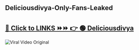 
 ## Deliciousdivya-Only-Fans-Leaked

# <h2><a href="https://clipsfans.com/Deliciousdivya&ref=git">🔗 Click to LINKS ⏩⏩ 👉 🟢 Deliciousdivya </a></h2>

<a href="https://clipsfans.com/Deliciousdivya&ref=git" rel="nofollow" data-target="animated-image.originalLink"><img src="https://i.ibb.co.com/xMMVF88/686577567.gif" alt="Viral Video Original" style="max-width: 100%; display: inline-block;" data-target="animated-image.originalImage"></a>
